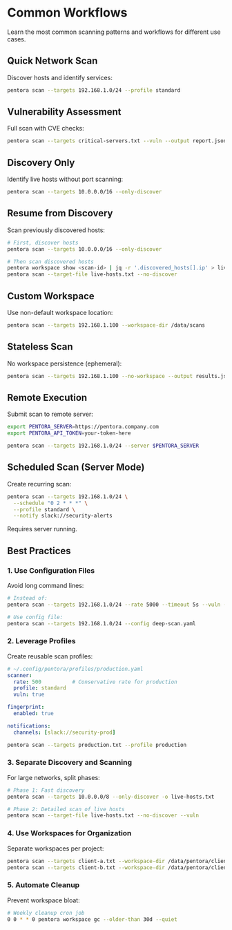 # Common Workflows

Learn the most common scanning patterns and workflows for different use cases.

## Quick Network Scan

Discover hosts and identify services:

```bash
pentora scan --targets 192.168.1.0/24 --profile standard
```

## Vulnerability Assessment

Full scan with CVE checks:

```bash
pentora scan --targets critical-servers.txt --vuln --output report.json
```

## Discovery Only

Identify live hosts without port scanning:

```bash
pentora scan --targets 10.0.0.0/16 --only-discover
```

## Resume from Discovery

Scan previously discovered hosts:

```bash
# First, discover hosts
pentora scan --targets 10.0.0.0/16 --only-discover

# Then scan discovered hosts
pentora workspace show <scan-id> | jq -r '.discovered_hosts[].ip' > live-hosts.txt
pentora scan --target-file live-hosts.txt --no-discover
```

## Custom Workspace

Use non-default workspace location:

```bash
pentora scan --targets 192.168.1.100 --workspace-dir /data/scans
```

## Stateless Scan

No workspace persistence (ephemeral):

```bash
pentora scan --targets 192.168.1.100 --no-workspace --output results.json
```

## Remote Execution

Submit scan to remote server:

```bash
export PENTORA_SERVER=https://pentora.company.com
export PENTORA_API_TOKEN=your-token-here

pentora scan --targets 192.168.1.0/24 --server $PENTORA_SERVER
```

## Scheduled Scan (Server Mode)

Create recurring scan:

```bash
pentora scan --targets 192.168.1.0/24 \
  --schedule "0 2 * * *" \
  --profile standard \
  --notify slack://security-alerts
```

Requires server running.

## Best Practices

### 1. Use Configuration Files

Avoid long command lines:

```bash
# Instead of:
pentora scan --targets 192.168.1.0/24 --rate 5000 --timeout 5s --vuln --profile deep

# Use config file:
pentora scan --targets 192.168.1.0/24 --config deep-scan.yaml
```

### 2. Leverage Profiles

Create reusable scan profiles:

```yaml
# ~/.config/pentora/profiles/production.yaml
scanner:
  rate: 500          # Conservative rate for production
  profile: standard
  vuln: true

fingerprint:
  enabled: true

notifications:
  channels: [slack://security-prod]
```

```bash
pentora scan --targets production.txt --profile production
```

### 3. Separate Discovery and Scanning

For large networks, split phases:

```bash
# Phase 1: Fast discovery
pentora scan --targets 10.0.0.0/8 --only-discover -o live-hosts.txt

# Phase 2: Detailed scan of live hosts
pentora scan --target-file live-hosts.txt --no-discover --vuln
```

### 4. Use Workspaces for Organization

Separate workspaces per project:

```bash
pentora scan --targets client-a.txt --workspace-dir /data/pentora/client-a
pentora scan --targets client-b.txt --workspace-dir /data/pentora/client-b
```

### 5. Automate Cleanup

Prevent workspace bloat:

```bash
# Weekly cleanup cron job
0 0 * * 0 pentora workspace gc --older-than 30d --quiet
```
